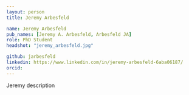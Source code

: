 ```yaml
---
layout: person
title: Jeremy Arbesfeld

name: Jeremy Arbesfeld
pub_names: [Jeremy A. Arbesfeld, Arbesfeld JA]
role: PhD Student
headshot: "jeremy_arbesfeld.jpg"

github: jarbesfeld
linkedin: https://www.linkedin.com/in/jeremy-arbesfeld-6aba06187/
orcid:
---
```

Jeremy description

